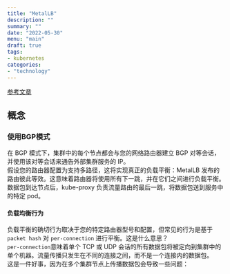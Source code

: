 ```yaml
---
title: "MetalLB"
description: ""
summary: ""
date: "2022-05-30"
menu: "main"
draft: true
tags:
- kubernetes
categories:
- "technology"
---
```


[参考文章](https://metallb.universe.tf/)

## 概念

### 使用BGP模式

在 BGP 模式下，集群中的每个节点都会与您的网络路由器建立 BGP 对等会话，并使用该对等会话来通告外部集群服务的 IP。  
假设您的路由器配置为支持多路径，这将实现真正的负载平衡：MetalLB 发布的路由彼此等效。这意味着路由器将使用所有下一跳，并在它们之间进行负载平衡。  
数据包到达节点后，kube-proxy 负责流量路由的最后一跳，将数据包送到服务中的特定 pod。

#### 负载均衡行为

负载平衡的确切行为取决于您的特定路由器型号和配置，但常见的行为是基于 `packet hash` 对 `per-connection` 进行平衡。这是什么意思？  
`per-connection`意味着单个 TCP 或 UDP 会话的所有数据包将被定向到集群中的单个机器。流量传播只发生在不同的连接之间，而不是一个连接内的数据包。  
这是一件好事，因为在多个集群节点上传播数据包会导致一些问题：  
